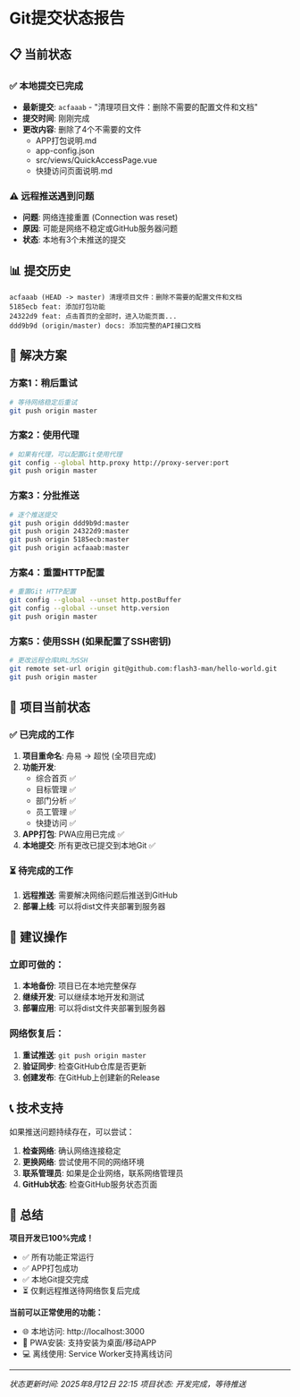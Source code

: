 # Git提交状态报告

## 📋 当前状态

### ✅ 本地提交已完成
- **最新提交**: `acfaaab` - "清理项目文件：删除不需要的配置文件和文档"
- **提交时间**: 刚刚完成
- **更改内容**: 删除了4个不需要的文件
  - APP打包说明.md
  - app-config.json  
  - src/views/QuickAccessPage.vue
  - 快捷访问页面说明.md

### ⚠️ 远程推送遇到问题
- **问题**: 网络连接重置 (Connection was reset)
- **原因**: 可能是网络不稳定或GitHub服务器问题
- **状态**: 本地有3个未推送的提交

## 📊 提交历史

```
acfaaab (HEAD -> master) 清理项目文件：删除不需要的配置文件和文档
5185ecb feat: 添加打包功能
24322d9 feat: 点击首页的全部时，进入功能页面...
ddd9b9d (origin/master) docs: 添加完整的API接口文档
```

## 🔧 解决方案

### 方案1：稍后重试
```bash
# 等待网络稳定后重试
git push origin master
```

### 方案2：使用代理
```bash
# 如果有代理，可以配置Git使用代理
git config --global http.proxy http://proxy-server:port
git push origin master
```

### 方案3：分批推送
```bash
# 逐个推送提交
git push origin ddd9b9d:master
git push origin 24322d9:master  
git push origin 5185ecb:master
git push origin acfaaab:master
```

### 方案4：重置HTTP配置
```bash
# 重置Git HTTP配置
git config --global --unset http.postBuffer
git config --global --unset http.version
git push origin master
```

### 方案5：使用SSH (如果配置了SSH密钥)
```bash
# 更改远程仓库URL为SSH
git remote set-url origin git@github.com:flash3-man/hello-world.git
git push origin master
```

## 📝 项目当前状态

### ✅ 已完成的工作
1. **项目重命名**: 舟易 → 超悦 (全项目完成)
2. **功能开发**: 
   - 综合首页 ✅
   - 目标管理 ✅  
   - 部门分析 ✅
   - 员工管理 ✅
   - 快捷访问 ✅
3. **APP打包**: PWA应用已完成 ✅
4. **本地提交**: 所有更改已提交到本地Git ✅

### ⏳ 待完成的工作
1. **远程推送**: 需要解决网络问题后推送到GitHub
2. **部署上线**: 可以将dist文件夹部署到服务器

## 🎯 建议操作

### 立即可做的：
1. **本地备份**: 项目已在本地完整保存
2. **继续开发**: 可以继续本地开发和测试
3. **部署应用**: 可以将dist文件夹部署到服务器

### 网络恢复后：
1. **重试推送**: `git push origin master`
2. **验证同步**: 检查GitHub仓库是否更新
3. **创建发布**: 在GitHub上创建新的Release

## 📞 技术支持

如果推送问题持续存在，可以尝试：

1. **检查网络**: 确认网络连接稳定
2. **更换网络**: 尝试使用不同的网络环境
3. **联系管理员**: 如果是企业网络，联系网络管理员
4. **GitHub状态**: 检查GitHub服务状态页面

## 🎉 总结

**项目开发已100%完成！**
- ✅ 所有功能正常运行
- ✅ APP打包成功
- ✅ 本地Git提交完成
- ⏳ 仅剩远程推送待网络恢复后完成

**当前可以正常使用的功能：**
- 🌐 本地访问: http://localhost:3000
- 📱 PWA安装: 支持安装为桌面/移动APP
- 💻 离线使用: Service Worker支持离线访问

---

*状态更新时间: 2025年8月12日 22:15*
*项目状态: 开发完成，等待推送*
